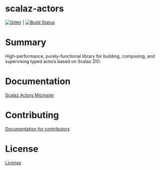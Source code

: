 # scalaz-actors

[![Gitter](https://badges.gitter.im/scalaz/scalaz-actors.svg)](https://gitter.im/scalaz/scalaz-actors?utm_source=badge&utm_medium=badge&utm_campaign=pr-badge&utm_content=badge) | [![Build Status](https://travis-ci.org/scalaz/scalaz-actors.svg?branch=master)](https://travis-ci.org/scalaz/scalaz-actors)

# Summary
High-performance, purely-functional library for building, composing, and supervising typed actors based on Scalaz ZIO.

# Documentation
[Scalaz Actors Microsite](https://scalaz.github.io/scalaz-actors/)

# Contributing
[Documentation for contributors](CONTRIBUTING.md)

# License
[License](LICENSE)
